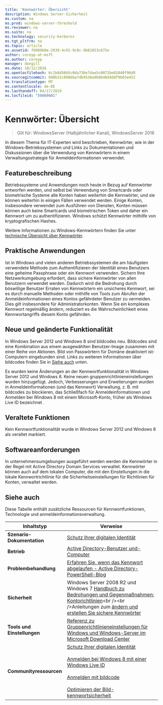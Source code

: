 ```yaml
---
title: 'Kennwörter: Übersicht'
description: Windows Server-Sicherheit
ms.custom: na
ms.prod: windows-server-threshold
ms.reviewer: na
ms.suite: na
ms.technology: security-kerberos
ms.tgt_pltfrm: na
ms.topic: article
ms.assetid: f608960e-2039-4c91-9c8c-9b81053c675e
author: coreyp-at-msft
ms.author: coreyp
manager: dongill
ms.date: 10/12/2016
ms.openlocfilehash: 6c1b8d56b5c0da738e7dae5c0072be81040f90d8
ms.sourcegitcommit: 0d0b32c8986ba7db9536e0b8648d4ddf9b03e452
ms.translationtype: MT
ms.contentlocale: de-DE
ms.lasthandoff: 04/17/2019
ms.locfileid: "59869601"
---
```

# <a name="passwords-overview"></a>Kennwörter: Übersicht

>Gilt für: WindowsServer (Halbjährlicher Kanal), WindowsServer 2016

In diesem Thema für IT-Experten wird beschrieben, Kennwörter, wie in der Windows-Betriebssystemen und Links zu Dokumentationen und Diskussionen über die Verwendung von Kennwörtern in einem Verwaltungsstrategie für Anmeldeinformationen verwendet.

## <a name="BKMK_OVER"></a>Featurebeschreibung
Betriebssysteme und Anwendungen noch heute in Bezug auf Kennwörter entworfen werden, und selbst bei Verwendung von Smartcards oder biometrische Systeme alle Konten haben weiterhin die Kennwörter, und sie können weiterhin in einigen Fällen verwendet werden. Einige Konten, insbesondere verwendet zum Ausführen von Diensten, Konten müssen können auch keine Smartcards und biometrischen Token und daher ein Kennwort um zu authentifizieren. Windows schützt Kennwörter mithilfe von kryptografischen Hashes.

Weitere Informationen zu Windows-Kennwörtern finden Sie unter [technische Übersicht über Kennwörter](https://technet.microsoft.com/library/hh994558(WS.10).aspx).

## <a name="BKMK_APP"></a>Praktische Anwendungen
Ist in Windows und vielen anderen Betriebssystemen die am häufigsten verwendete Methode zum Authentifizieren der Identität eines Benutzers eine geheime Passphrase oder ein Kennwort verwenden. Sichern Ihre Netzwerkumgebung erfordert, dass sichere Kennwörter von allen Benutzern verwendet werden. Dadurch wird die Bedrohung durch böswillige Benutzer Erraten von Kennwörtern ein unsicheres Kennwort, sei es durch manuelle Methoden oder mithilfe von Tools zum Abrufen der Anmeldeinformationen eines Kontos gefährdeter Benutzer zu vermeiden. Dies gilt insbesondere für Administratorkonten. Wenn Sie ein komplexes Kennwort regelmäßig ändern, reduziert es die Wahrscheinlichkeit eines Kennwortangriffs diesem Konto gefährden.

## <a name="BKMK_NEW"></a>Neue und geänderte Funktionalität
In Windows Server 2012 und Windows 8 sind bildcodes neu. Bildcodes sind eine Kombination aus einem ausgewählten Benutzer-Image zusammen mit einer Reihe von Aktionen. Bild von Passwörtern für Domäne deaktiviert ist\-Computern eingebunden sind. Links zu weiteren Informationen über bildcodes finden Sie in [Siehe auch](#BKMK_LINKS) unten.

Es wurden keine Änderungen an der Kennwortfunktionalität in Windows Server 2012 und Windows 8. Keine neuen gruppenrichtlinieneinstellungen wurden hinzugefügt. Jedoch, Verbesserungen und Erweiterungen wurden in Anmeldeinformationen \(und das Kennwort\) Verwaltung, z. B. mit bildcodes zu blockieren, das Schließfach für Anmeldeinformationen und Anmelden bei Windows 8 mit einem Microsoft-Konto, früher als Windows Live ID bezeichnet .

## <a name="BKMK_DEP"></a>Veraltete Funktionen
Kein Kennwortfunktionalität wurde in Windows Server 2012 und Windows 8 als veraltet markiert.

## <a name="BKMK_SOFT"></a>Softwareanforderungen
In unternehmensumgebungen ausgeführt werden werden die Kennwörter in der Regel mit Active Directory Domain Services verwaltet. Kennwörter können auch auf dem lokalen Computer, die mit den Einstellungen in die lokale Kennwortrichtlinie für die Sicherheitseinstellungen für Richtlinien für Konten, verwaltet werden.

## <a name="BKMK_LINKS"></a>Siehe auch
Diese Tabelle enthält zusätzliche Ressourcen für Kennwortfunktionen, Technologie und anmeldeinformationsverwaltung.

|Inhaltstyp|Verweise|
|--------|-------|
|**Szenario-Dokumentation**|[Schutz Ihrer digitalen Identität](http://blogs.msdn.com/b/b8/archive/2011/12/14/protecting-your-digital-identity.aspx)|
|**Betrieb**|[Active Directory-Benutzer und-Computer](https://technet.microsoft.com/library/cc754217.aspx)|
|**Problembehandlung**|[Erfahren Sie, wenn das Kennwort abgelaufen \- Active Directory-PowerShell-Blog](http://blogs.msdn.com/b/adpowershell/archive/2010/08/09/9970198.aspx)|
|**Sicherheit**| Windows Server 2008 R2 und Windows 7 [Handbuch zu Bedrohungen und Gegenmaßnahmen: Kontorichtlinien](https://technet.microsoft.com/library/hh125920(v=ws.10).aspx)<br /><br />Anleitungen zum [ändern und erstellen Sie sichere Kennwörter](https://www.microsoft.com/security/online-privacy/passwords-create.aspx)|
|**Tools und Einstellungen**|[Referenz zu Gruppenrichtlinieneinstellungen für Windows und Windows-Server im Microsoft Download Center](https://www.microsoft.com/download/en/details.aspx?amp;displaylang=en&displaylang=en&id=25250)|
|**Communityressourcen**|[Schutz Ihrer digitalen Identität](http://blogs.msdn.com/b/b8/archive/2011/12/14/protecting-your-digital-identity.aspx)<br /><br />[Anmelden bei Windows 8 mit einer Windows Live ID](http://blogs.msdn.com/b/b8/archive/2011/09/26/signing-in-to-windows-8-with-a-windows-live-id.aspx)<br /><br />[Anmelden mit bildcode](http://blogs.msdn.com/b/b8/archive/2011/12/16/signing-in-with-a-picture-password.aspx)<br /><br />[Optimieren der Bild-kennwortsicherheit](http://blogs.msdn.com/b/b8/archive/2011/12/19/optimizing-picture-password-security.aspx)|



